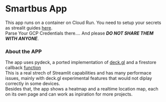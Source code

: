 # Smartbus App

This app runs on a container on Cloud Run. You need to setup your secrets as strealit guides [here](https://docs.streamlit.io/streamlit-cloud/get-started/deploy-an-app/connect-to-data-sources/secrets-management).  
Parse Your GCP Credentials there.... And please ***DO NOT SHARE THEM WITH ANYONE***.  

### About the APP

The app uses pydeck, a ported implementation of [deck.gl](deck.gl) and a firestore callback [function](https://firebase.google.com/docs/firestore/query-data/listen)  
This is a real strech of Streamlit capabilities and has many performace issues, mainly with deck.gl experimental features that would not diplay correctly in some devices.  
Besides that, the app shows a heatmap and a realtime location map, each on its own page and can work as inpiration for more projects.  
